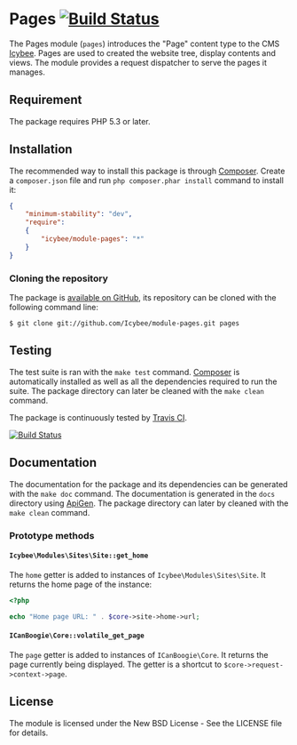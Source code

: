 # Pages [![Build Status](https://travis-ci.org/Icybee/modules-pages.png?branch=master)](https://travis-ci.org/Icybee/modules-pages)

The Pages module (`pages`) introduces the "Page" content type to the CMS
[Icybee](http://icybee.org). Pages are used to created the website tree, display contents and
views. The module provides a request dispatcher to serve the pages it manages.





## Requirement

The package requires PHP 5.3 or later.





## Installation

The recommended way to install this package is through [Composer](http://getcomposer.org/).
Create a `composer.json` file and run `php composer.phar install` command to install it:

```json
{
	"minimum-stability": "dev",
	"require":
	{
		"icybee/module-pages": "*"
	}
}
```





### Cloning the repository

The package is [available on GitHub](https://github.com/Icybee/module-pages), its repository can be
cloned with the following command line:

	$ git clone git://github.com/Icybee/module-pages.git pages





## Testing

The test suite is ran with the `make test` command. [Composer](http://getcomposer.org/) is
automatically installed as well as all the dependencies required to run the suite. The package
directory can later be cleaned with the `make clean` command.

The package is continuously tested by [Travis CI](http://about.travis-ci.org/).

[![Build Status](https://travis-ci.org/Icybee/modules-pages.png?branch=master)](https://travis-ci.org/Icybee/modules-pages)





## Documentation

The documentation for the package and its dependencies can be generated with the `make doc`
command. The documentation is generated in the `docs` directory using [ApiGen](http://apigen.org/).
The package directory can later by cleaned with the `make clean` command.





### Prototype methods





#### `Icybee\Modules\Sites\Site::get_home`

The `home` getter is added to instances of `Icybee\Modules\Sites\Site`. It returns the home
page of the instance:

```php
<?php

echo "Home page URL: " . $core->site->home->url;
```





#### `ICanBoogie\Core::volatile_get_page`

The `page` getter is added to instances of `ICanBoogie\Core`. It returns the page currently being
displayed. The getter is a shortcut to `$core->request->context->page`.





## License

The module is licensed under the New BSD License - See the LICENSE file for details.